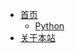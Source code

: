 - [<span class="iconfont icon-icon_fabu"></span> 首页](/README.md)
  - [Python](README?id=python)
- [<span class="iconfont icon-wodeguanzhu"></span> 关于本站](关于/)






